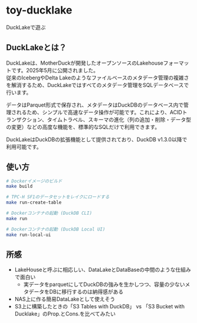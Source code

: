 # toy-ducklake

DuckLakeで遊ぶ

## DuckLakeとは？

DuckLakeは、MotherDuckが開発したオープンソースのLakehouseフォーマットです。2025年5月に公開されました。  
従来のIcebergやDelta Lakeのようなファイルベースのメタデータ管理の複雑さを解消するため、DuckLakeではすべてのメタデータ管理をSQLデータベースで行います。

データはParquet形式で保存され、メタデータはDuckDBのデータベース内で管理されるため、シンプルで高速なデータ操作が可能です。これにより、ACIDトランザクション、タイムトラベル、スキーマの進化（列の追加・削除・データ型の変更）などの高度な機能を、標準的なSQLだけで利用できます。

DuckLakeはDuckDBの拡張機能として提供されており、DuckDB v1.3.0以降で利用可能です。

## 使い方

```sh
# Dockerイメージのビルド
make build

# TPC-H SF1のデータセットをレイクにロードする
make run-create-table

# Dockerコンテナの起動 (DuckDB CLI)
make run

# Dockerコンテナの起動 (DuckDB Local UI)
make run-local-ui
```

## 所感

- LakeHouseと呼ぶに相応しい、DataLakeとDataBaseの中間のような仕組みで面白い
  - 実データをparquetにしてDuckDBの強みを生かしつつ、容量の少ないメタデータをDBに移行するのは納得感がある
- NAS上に作る簡易DataLakeとして使えそう
- S3上に構築したときの「S3 Tables with DuckDB」 vs 「S3 Bucket with Ducklake」のProp.とCons.を比べてみたい
